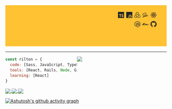 
<img src="./Frame 1.jpg">
<hr/>
<img align='right' src="https://raw.githubusercontent.com/MicaelliMedeiros/micaellimedeiros/master/image/computer-illustration.png" width="280">

```javascript
const rilton = {
  code: [Sass, JavaScript, TypeScript, Ruby ],
  tools: [React, Rails, Node, Git, Figma, Redux],
  learning: [React]
}
```

<p align="left">
  <a href="https://www.linkedin.com/in/riltonbispo" target="blank">
    <img align="center" height="20" src="https://img.shields.io/badge/LinkedIn-0077B5?style=for-the-badge&logo=linkedin&logoColor=white"/>
  </a>
 
  <a href="https://riltonbispo.vercel.app/" target="blank">
    <img align="center" height="20" src="https://img.shields.io/badge/Portfolio-ffc233?style=for-the-badge"/>
 </a>
 
  <a href="https://dev.to/riltonbispo" target="blank">
    <img align="center" height="20" src="https://img.shields.io/badge/dev.to-0A0A0A?style=for-the-badge&logo=devdotto&logoColor=white"/>
 </a>
</p>


[![Ashutosh's github activity graph](https://github-readme-activity-graph.cyclic.app/graph?username=riltonbispo&theme=react&height=200&line=7B26E0&point=8d4ee0&hide_border=true&bg_color=0D1117&hide_title=true)](https://github.com/ashutosh00710/github-readme-activity-graph)


